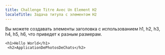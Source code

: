 ```yaml
---
title: Challenge Titre Avec Un Element H2
localeTitle: Задача титула с элементом H2
---
```

Вы можете создавать элементы заголовка с использованием h1, h2, h3, h4, h5, h6, что приведет к разным размерам.
```
<h1>Hello World</h1> 
 <h2>ApplicationDePhotosDeChats</h2> 

```